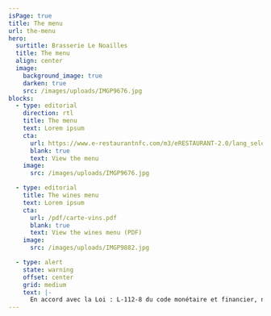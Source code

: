 ```yaml
---
isPage: true
title: The menu
url: the-menu
hero:
  surtitle: Brasserie Le Noailles
  title: The menu
  align: center
  image:
    background_image: true
    darken: true
    src: /images/uploads/IMGP9676.jpg
blocks:
  - type: editorial
    direction: rtl
    title: The menu
    text: Lorem ipsum
    cta:
      url: https://www.e-restaurantnfc.com/m3/eRESTAURANT-2.0/lang_select.php?rest_ref=DELBUS1122
      blank: true
      text: View the menu
    image:
      src: /images/uploads/IMGP9676.jpg

  - type: editorial
    title: The wines menu
    text: Lorem ipsum
    cta:
      url: /pdf/carte-vins.pdf
      blank: true
      text: View the wines menu (PDF)
    image:
      src: /images/uploads/IMGP9882.jpg

  - type: alert
    state: warning
    offset: center
    grid: medium
    text: |-
      En accord avec la Loi : L-112-8 du code monétaire et financier, nous n’acceptons plus les chèques. Prix nets TVA au taux de 10 % incluse (20% sur les Alcools) et Service compris.
---
```

